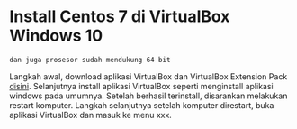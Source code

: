 # Install Centos 7 di VirtualBox Windows 10
```Perangkat yang disarankan adalah perangkat komputer yang prosesornya sudah mendukung teknologi virtualisasi
dan juga prosesor sudah mendukung 64 bit
```
Langkah awal, download aplikasi VirtualBox dan VirtualBox Extension Pack <a href="https://www.virtualbox.org/wiki/Downloads" target="_blank">disini</a>.
Selanjutnya install aplikasi VirtualBox seperti menginstall aplikasi windows pada umumnya.
Setelah berhasil terinstall, disarankan melakukan restart komputer.
Langkah selanjutnya setelah komputer direstart, buka aplikasi VirtualBox dan masuk ke menu xxx.
